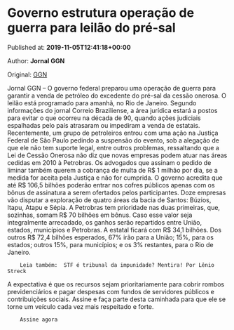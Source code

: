 
# Governo estrutura operação de guerra para leilão do pré-sal

Published at: **2019-11-05T12:41:18+00:00**

Author: **Jornal GGN**

Original: [GGN](https://jornalggn.com.br/economia/governo-estrutura-operacao-de-guerra-para-leilao-do-pre-sal/)

Jornal GGN – O governo federal preparou uma operação de guerra para garantir a venda de petróleo do excedente do pré-sal da cessão onerosa. O leilão está programado para amanhã, no Rio de Janeiro.
Segundo informações do jornal Correio Braziliense, a área jurídica estará a postos para evitar o que ocorreu na década de 90, quando ações judiciais espalhadas pelo país atrasaram ou impediram a venda de estatais.
Recentemente, um grupo de petroleiros entrou com uma ação na Justiça Federal de São Paulo pedindo a suspensão do evento, sob a alegação de que ele não tem suporte legal, entre outros problemas, ressaltando que a Lei de Cessão Onerosa não diz que novas empresas podem atuar nas áreas cedidas em 2010 à Petrobras. Os advogados que assinam o pedido de liminar também querem a cobrança de multa de R$ 1 milhão por dia, se a medida for aceita pela Justiça e não for cumprida.
O governo acredita que até R$ 106,5 bilhões poderão entrar nos cofres públicos apenas com os bônus de assinatura a serem ofertados pelos participantes. Doze empresas vão disputar a exploração de quatro áreas da bacia de Santos: Búzios, Itapu, Atapu e Sépia. A Petrobras tem prioridade nas duas primeiras, que, sozinhas, somam R$ 70 bilhões em bônus.
Caso esse valor seja integralmente arrecadado, os ganhos serão repartidos entre União, estados, municípios e Petrobras. A estatal ficará com R$ 34,1 bilhões. Dos outros R$ 72,4 bilhões esperados, 67% irão para a União; 15%, para os estados; outros 15%, para municípios; e os 3% restantes, para o Rio de Janeiro.

        Leia também:  STF é tribunal da impunidade? Mentira! Por Lênio Streck
      
A expectativa é que os recursos sejam prioritariamente para cobrir rombos previdenciários e pagar despesas com fundos de servidores públicos e contribuições sociais.
Assine e faça parte desta caminhada para que ele se torne um veículo cada vez mais respeitado e forte.

        Assine agora
      
